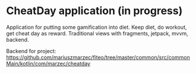 # CheatDay application (in progress)

Application for putting some gamification into diet. Keep diet, do workout, get cheat day as reward. Traditional views with fragments, jetpack, mvvm, backend. 

Backend for project: https://github.com/mariuszmarzec/fiteo/tree/master/common/src/commonMain/kotlin/com/marzec/cheatday
